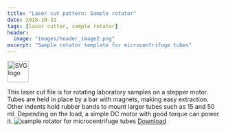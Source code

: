 ```yaml
---
title: "Laser cut pattern: Sample rotator"
date: 2018-10-31
tags: [laser cutter, sample rotator]
header:
  image: "images/header_image2.png"
excerpt: "Sample rotator template for microcentrifuge tubes"
---
```

<img src="{{ site.url }}{{site.baseurl }}/images/SVGlogo.png" alt="SVG logo" width="50"/>

This laser cut file is for rotating laboratory samples on a stepper motor. Tubes are held in place by a bar with magnets, making easy extraction. Other indents hold rubber bands to mount larger tubes such as 15 and 50 ml. Depending on the load, a simple DC motor with good torque can power it.
<img src="{{ site.url }}{{site.baseurl }}/images/science/sample_rotator.png" alt="sample rotator for microcentrifuge tubes">
[Download](https://github.com/scotttmoen/Science)
